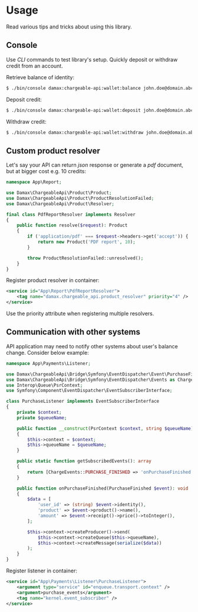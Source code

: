 # Usage

Read various tips and tricks about using this library.

## Console

Use _CLI_ commands to test library's setup. Quickly deposit or withdraw credit from an account.

Retrieve balance of identity:

```bash
$ ./bin/console damax:chargeable-api:wallet:balance john.doe@domain.abc
```

Deposit credit:

```bash
$ ./bin/console damax:chargeable-api:wallet:deposit john.doe@domain.abc 500
```

Withdraw credit:

```bash
$ ./bin/console damax:chargeable-api:wallet:withdraw john.doe@domain.abc 10
```

## Custom product resolver

Let's say your API can return _json_ response or generate a _pdf_ document, but at bigger cost e.g. 10 credits:

```php
namespace App\Report;

use Damax\ChargeableApi\Product\Product;
use Damax\ChargeableApi\Product\ProductResolutionFailed;
use Damax\ChargeableApi\Product\Resolver;

final class PdfReportResolver implements Resolver
{
    public function resolve($request): Product
    {
        if ('application/pdf' === $request->headers->get('accept')) {
            return new Product('PDF report', 10);
        }

        throw ProductResolutionFailed::unresolved();
    }
}
```

Register product resolver in container:

```xml
<service id="App\Report\PdfReportResolver">
    <tag name="damax.chargeable_api.product_resolver" priority="4" />
</service>
```

Use the priority attribute when registering multiple resolvers.

## Communication with other systems

API application may need to notify other systems about user's balance change. Consider below example:

```php
namespace App\Payments\Listener;

use Damax\ChargeableApi\Bridge\Symfony\EventDispatcher\Event\PurchaseFinished;
use Damax\ChargeableApi\Bridge\Symfony\EventDispatcher\Events as ChargeEvents;
use Interop\Queue\PsrContext;
use Symfony\Component\EventDispatcher\EventSubscriberInterface;

class PurchaseListener implements EventSubscriberInterface
{
    private $context;
    private $queueName;

    public function __construct(PsrContext $context, string $queueName)
    {
        $this->context = $context;
        $this->queueName = $queueName;
    }

    public static function getSubscribedEvents(): array
    {
        return [ChargeEvents::PURCHASE_FINISHED => 'onPurchaseFinished'];
    }

    public function onPurchaseFinished(PurchaseFinished $event): void
    {
        $data = [
            'user_id' => (string) $event->identity(),
            'product' => $event->product()->name(),
            'amount' => $event->receipt()->price()->toInteger(),
        ];

        $this->context->createProducer()->send(
            $this->context->createQueue($this->queueName),
            $this->context->createMessage(serialize($data))
        );
    }
}
```

Register listener in container:

```xml
<service id="App\Payments\Listener\PurchaseListener">
    <argument type="service" id="enqueue.transport.context" />
    <argument>purchase_events</argument>
    <tag name="kernel.event_subscriber" />
</service>
```
